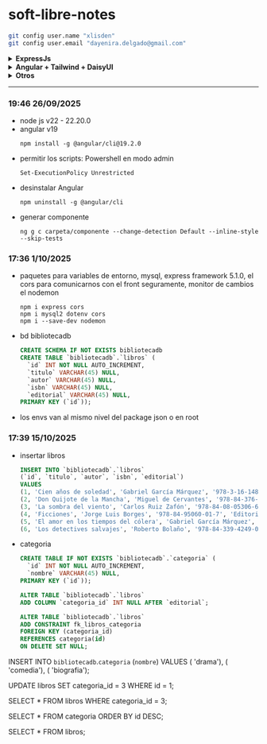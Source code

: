 # soft-libre-notes
```bash
git config user.name "xlisden"
git config user.email "dayenira.delgado@gmail.com"
```
<details>
<summary><b>ExpressJs</b></summary>
  - dependencias
    ```bash
    npm i express cors dotenv mysql2
    npm i --save-dev nodemon
    ```
</details>

<details>
<summary><b>Angular + Tailwind + DaisyUI</b></summary>
  
  - https://daisyui.com/docs/install/angular/
  ```bash
  npm install daisyui@latest tailwindcss@latest @tailwindcss/postcss@latest postcss@latest --force
  ```
</details>

<details>
<summary><b>Otros</b></summary>

  - [Angular notes](https://app.capacities.io/home/2f182914-42b1-40b3-94c9-50b702c65c46)
  - [Nodejs best practices](https://github.com/goldbergyoni/nodebestpractices/blob/spanish-translation/README.spanish.md)
  - [Git/GitHub](https://xlisden.notion.site/Git-GitHub-4da26f209cc040b3a72ae09038c11bf3)

- auto close tag - jun han
- auto import - steoates
- auto rename tag - jun han
- prettier eslint - rebecca vest
</details>

---
### 19:46 26/09/2025
- node js v22 - 22.20.0
- angular v19 
  ```
  npm install -g @angular/cli@19.2.0
  ```
- permitir los scripts: 
  Powershell en modo admin
  ```
  Set-ExecutionPolicy Unrestricted
  ```
- desinstalar Angular
  ```
  npm uninstall -g @angular/cli
  ```
- generar componente
  ```
  ng g c carpeta/componente --change-detection Default --inline-style --skip-tests
  ```
### 17:36 1/10/2025
- paquetes para variables de entorno, mysql, express framework 5.1.0, el cors para comunicarnos con el front seguramente, monitor de cambios el nodemon
  ```
  npm i express cors
  npm i mysql2 dotenv cors
  npm i --save-dev nodemon
  ```
- bd bibliotecadb
  ```sql
  CREATE SCHEMA IF NOT EXISTS bibliotecadb
  CREATE TABLE `bibliotecadb`.`libros` (
    `id` INT NOT NULL AUTO_INCREMENT,
    `titulo` VARCHAR(45) NULL,
    `autor` VARCHAR(45) NULL,
    `isbn` VARCHAR(45) NULL,
    `editorial` VARCHAR(45) NULL,
  PRIMARY KEY (`id`));
  ```
- los envs van al mismo nivel del package json o en root

### 17:39 15/10/2025
- insertar libros
    ```sql
    INSERT INTO `bibliotecadb`.`libros`
    (`id`, `titulo`, `autor`, `isbn`, `editorial`)
    VALUES
    (1, 'Cien años de soledad', 'Gabriel García Márquez', '978-3-16-148410-0', 'Editorial Sudamericana'),
    (2, 'Don Quijote de la Mancha', 'Miguel de Cervantes', '978-84-376-0494-7', 'Editorial Planeta'),
    (3, 'La sombra del viento', 'Carlos Ruiz Zafón', '978-84-08-05306-6', 'Editorial Planeta'),
    (4, 'Ficciones', 'Jorge Luis Borges', '978-84-95060-01-7', 'Editorial Alianza'),
    (5, 'El amor en los tiempos del cólera', 'Gabriel García Márquez', '978-84-376-3433-3', 'Editorial Oveja Negra'),
    (6, 'Los detectives salvajes', 'Roberto Bolaño', '978-84-339-4249-0', 'Editorial Anagrama');
    ```
- categoria
  ```sql
  CREATE TABLE IF NOT EXISTS `bibliotecadb`.`categoria` (
    `id` INT NOT NULL AUTO_INCREMENT,
    `nombre` VARCHAR(45) NULL,
  PRIMARY KEY (`id`));
  
  ALTER TABLE `bibliotecadb`.`libros` 
  ADD COLUMN `categoria_id` INT NULL AFTER `editorial`;
  
  ALTER TABLE `bibliotecadb`.`libros` 
  ADD CONSTRAINT fk_libros_categoria
  FOREIGN KEY (categoria_id)
  REFERENCES categoria(id)
  ON DELETE SET NULL;

INSERT INTO `bibliotecadb`.`categoria`
(`nombre`)
VALUES
( 'drama'), ( 'comedia'), ( 'biografia');


UPDATE libros SET categoria_id = 3 WHERE id = 1;

SELECT * FROM libros WHERE categoria_id = 3;

SELECT * FROM categoria ORDER BY id DESC;

SELECT * FROM libros;
  
  ```
